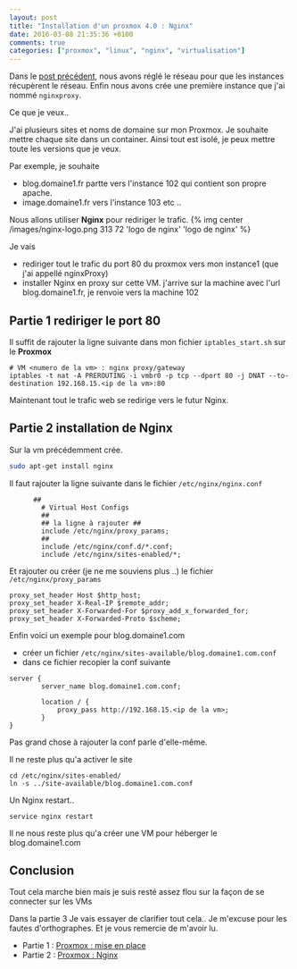 ```yaml
---
layout: post
title: "Installation d'un proxmox 4.0 : Nginx"
date: 2016-03-08 21:35:36 +0100
comments: true
categories: ["proxmox", "linux", "nginx", "virtualisation"] 
---
```


Dans le [post précédent](/blog/2016/02/28/installation-dun-proxmox-4-dot-0/), nous avons réglé le réseau pour que les instances récupèrent le réseau. Enfin nous avons crée une première instance que j'ai nommé `nginxproxy`.

Ce que je veux..

J'ai plusieurs sites et noms de domaine sur mon Proxmox. Je souhaite mettre chaque site dans un container. Ainsi tout est isolé, je peux mettre toute les versions que je veux. 

Par exemple, je souhaite 

 * blog.domaine1.fr partte vers l'instance 102 qui contient son propre apache.
 * image.domaine1.fr vers l'instance 103 etc ..

Nous allons utiliser  **Nginx** pour rediriger le trafic.
{% img center /images/nginx-logo.png 313 72 'logo de nginx' 'logo de nginx' %}


Je vais 

 * rediriger tout le trafic du port 80 du proxmox vers mon instance1 (que j'ai appellé nginxProxy)
 * installer Nginx en proxy sur cette VM. j'arrive sur la machine avec l'url blog.domaine1.fr, je renvoie vers la machine 102

<!--more-->

## Partie 1 rediriger le port 80

Il suffit de rajouter la ligne suivante dans mon fichier `iptables_start.sh` sur le **Proxmox**

```
# VM <numero de la vm> : nginx proxy/gateway
iptables -t nat -A PREROUTING -i vmbr0 -p tcp --dport 80 -j DNAT --to-destination 192.168.15.<ip de la vm>:80
```

Maintenant tout le trafic web se redirige vers le futur Nginx.

## Partie 2 installation de Nginx

Sur la vm précédemment crée.

```sh
sudo apt-get install nginx
```

Il faut rajouter la ligne suivante dans le fichier `/etc/nginx/nginx.conf`

```
      ##
        # Virtual Host Configs
        ##
        ## la ligne à rajouter ##
        include /etc/nginx/proxy_params;
        ## 
        include /etc/nginx/conf.d/*.conf;
        include /etc/nginx/sites-enabled/*;

```

Et rajouter ou créer (je ne me souviens plus ..)  le fichier `/etc/nginx/proxy_params`

```
proxy_set_header Host $http_host;
proxy_set_header X-Real-IP $remote_addr;
proxy_set_header X-Forwarded-For $proxy_add_x_forwarded_for;
proxy_set_header X-Forwarded-Proto $scheme;
```

Enfin voici un exemple pour blog.domaine1.com

  - créer un fichier `/etc/nginx/sites-available/blog.domaine1.com.conf`
  - dans ce fichier recopier la conf suivante

```
server {
        server_name blog.domaine1.com.conf;

        location / {
            proxy_pass http://192.168.15.<ip de la vm>;
        }
}

```

Pas grand chose à rajouter la conf parle d'elle-même.

Il ne reste plus qu'a activer le site 
```
cd /etc/nginx/sites-enabled/
ln -s ../site-available/blog.domaine1.com.conf
```

Un Nginx restart..

```
service nginx restart
```

Il ne nous reste plus qu'a créer une VM pour héberger le blog.domaine1.com


## Conclusion

Tout cela marche bien mais je suis resté assez flou sur la façon de se connecter sur les VMs

Dans la partie 3 Je vais essayer de clarifier tout cela.. Je m'excuse pour les fautes d'orthographes. Et je vous remercie de m'avoir lu.

 * Partie 1 : [Proxmox : mise en place](/blog/2016/02/28/installation-dun-proxmox-4-dot-0/)
 * Partie 2 : [Proxmox : Nginx](/blog/2016/03/08/installation-dun-proxmox-4-dot-0-partie-2-nginx/)

